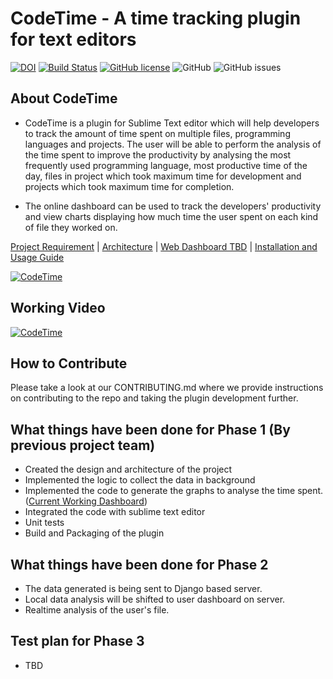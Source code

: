 # CodeTime - A time tracking plugin for text editors

[![DOI](https://zenodo.org/badge/295515546.svg)](https://zenodo.org/badge/latestdoi/295515546)
[![Build Status](https://travis-ci.org/adarshtri/CodeTime.svg?branch=master)](https://travis-ci.org/github/adarshtri/CodeTime)
[![GitHub license](https://img.shields.io/github/license/oaaky/SE_Fall20_Project-1)](https://github.com/oaaky/SE_Fall20_Project-1/blob/master/LICENSE)
![GitHub](https://img.shields.io/badge/language-python-blue.svg)
![GitHub issues](https://img.shields.io/github/issues/adarshtri/CodeTime)

## About CodeTime

- CodeTime is a plugin for Sublime Text editor which will help developers to track the amount of time spent on multiple files, programming languages and projects. The user will be able to perform the analysis of the time spent to improve the productivity by analysing the most frequently used programming language, most productive time of the day, files in project which took maximum time for development and projects which took maximum time for completion.

- The online dashboard can be used to track the developers' productivity and view charts displaying how much time the user spent on each kind of file they worked on.

[Project Requirement](docs/Project_Requirements.md) | [Architecture](docs/architecure.png) | [Web Dashboard TBD](docs/CodeTimeDashboard.png) | [Installation and Usage Guide](docs/guide.md)

[![CodeTime](https://img.youtube.com/vi/lnOyBFZFu7g/0.jpg)](https://youtu.be/lnOyBFZFu7g)

## Working Video

[![CodeTime](https://img.youtube.com/vi/E7EuaExx8Ww/0.jpg)](https://youtu.be/E7EuaExx8Ww)

## How to Contribute

Please take a look at our CONTRIBUTING.md where we provide instructions on contributing to the repo and taking the plugin development further.

## What things have been done for Phase 1 (By previous project team)

- Created the design and architecture of the project
- Implemented the logic to collect the data in background
- Implemented the code to generate the graphs to analyse the time spent. ([Current Working Dashboard](docs/CodeTimeDashboard.png))
- Integrated the code with sublime text editor
- Unit tests
- Build and Packaging of the plugin

## What things have been done for Phase 2

- The data generated is being sent to Django based server.
- Local data analysis will be shifted to user dashboard on server.
- Realtime analysis of the user's file.

## Test plan for Phase 3

- TBD
